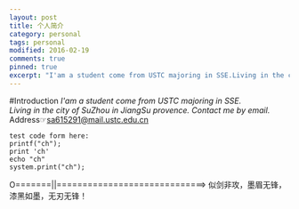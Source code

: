 ```yaml
---
layout: post
title: 个人简介
category: personal
tags: personal
modified: 2016-02-19
comments: true
pinned: true
excerpt: "I'am a student come from USTC majoring in SSE.Living in the city of SuZhou in JiangSu provence."
---
```

#Introduction
*I'am a student come from USTC majoring in SSE.*  
*Living in the city of SuZhou in JiangSu provence.*
*Contact me by email.*
Address☞[sa615291@mail.ustc.edu.cn](sa615291@mail.ustc.edu.cn)  
```
test code form here:
printf("ch");
print 'ch'
echo "ch"
system.print("ch");
```

O=======||=============================>
似剑非攻，墨眉无锋，漆黑如墨，无刃无锋！

